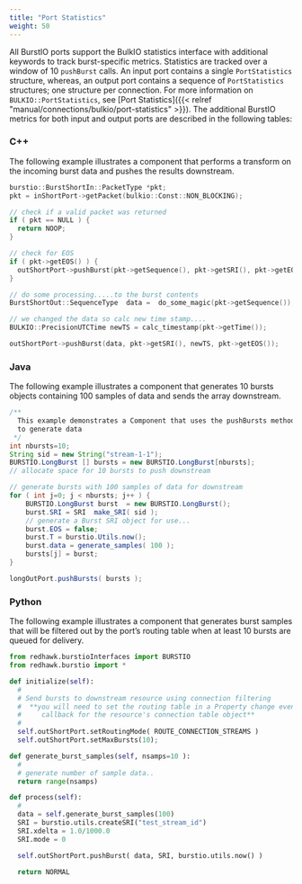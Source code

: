 ```yaml
---
title: "Port Statistics"
weight: 50
---
```


All BurstIO ports support the BulkIO statistics interface with additional keywords to track burst-specific metrics. Statistics are tracked over a window of 10 `pushBurst` calls. An input port contains a single `PortStatistics` structure, whereas, an output port contains a sequence of `PortStatistics` structures; one structure per connection. For more information on `BULKIO::PortStatistics`, see [Port Statistics]({{< relref "manual/connections/bulkio/port-statistics" >}}). The additional BurstIO metrics for both input and output ports are described in the following tables:

### C++

The following example illustrates a component that performs a transform on the incoming burst data and pushes the results downstream.

```c++
burstio::BurstShortIn::PacketType *pkt;
pkt = inShortPort->getPacket(bulkio::Const::NON_BLOCKING);

// check if a valid packet was returned
if ( pkt == NULL ) {
  return NOOP;
}

// check for EOS
if ( pkt->getEOS() ) {
  outShortPort->pushBurst(pkt->getSequence(), pkt->getSRI(), pkt->getEOS());
}

// do some processing.....to the burst contents
BurstShortOut::SequenceType  data =  do_some_magic(pkt->getSequence());

// we changed the data so calc new time stamp....
BULKIO::PrecisionUTCTime newTS = calc_timestamp(pkt->getTime());  

outShortPort->pushBurst(data, pkt->getSRI(), newTS, pkt->getEOS());
```

### Java

The following example illustrates a component that generates 10 bursts objects containing 100 samples of data and sends the array downstream.

```Java
/**
  This example demonstrates a Component that uses the pushBursts method
  to generate data
 */
int nbursts=10;
String sid = new String("stream-1-1");
BURSTIO.LongBurst [] bursts = new BURSTIO.LongBurst[nbursts];       
// allocate space for 10 bursts to push downstream

// generate bursts with 100 samples of data for downstream
for ( int j=0; j < nbursts; j++ ) {
    BURSTIO.LongBurst burst  = new BURSTIO.LongBurst();
    burst.SRI = SRI  make_SRI( sid );   
    // generate a Burst SRI object for use...
    burst.EOS = false;
    burst.T = burstio.Utils.now();
    burst.data = generate_samples( 100 );
    bursts[j] = burst;
}

longOutPort.pushBursts( bursts );
```

### Python

The following example illustrates a component that generates burst samples that will be filtered out by the port’s routing table when at least 10 bursts are queued for delivery.

```py
from redhawk.burstioInterfaces import BURSTIO
from redhawk.burstio import *

def initialize(self):
  #
  # Send bursts to downstream resource using connection filtering
  #  **you will need to set the routing table in a Property change event
  #     callback for the resource's connection table object**
  #
  self.outShortPort.setRoutingMode( ROUTE_CONNECTION_STREAMS )
  self.outShortPort.setMaxBursts(10);

def generate_burst_samples(self, nsamps=10 ):
  #
  # generate number of sample data..
  return range(nsamps)

def process(self):
  #
  data = self.generate_burst_samples(100)
  SRI = burstio.utils.createSRI("test_stream_id")
  SRI.xdelta = 1.0/1000.0
  SRI.mode = 0

  self.outShortPort.pushBurst( data, SRI, burstio.utils.now() )

  return NORMAL
```
